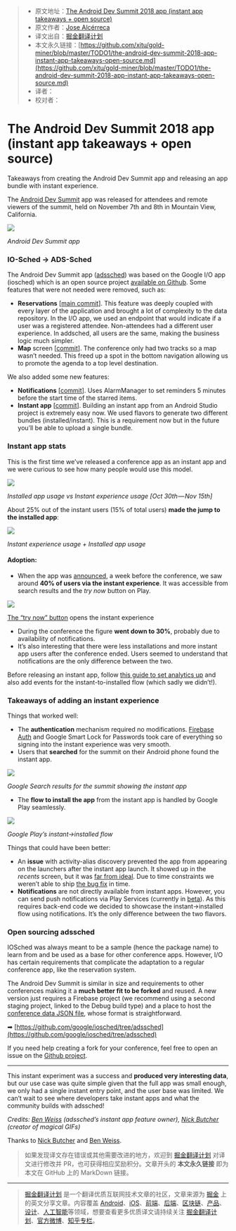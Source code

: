 > * 原文地址：[The Android Dev Summit 2018 app (instant app takeaways + open source)](https://medium.com/androiddevelopers/the-android-dev-summit-2018-app-instant-app-takeaways-open-source-e5b590f78f38)
> * 原文作者：[Jose Alcérreca](https://medium.com/@JoseAlcerreca)
> * 译文出自：[掘金翻译计划](https://github.com/xitu/gold-miner)
> * 本文永久链接：[https://github.com/xitu/gold-miner/blob/master/TODO1/the-android-dev-summit-2018-app-instant-app-takeaways-open-source.md](https://github.com/xitu/gold-miner/blob/master/TODO1/the-android-dev-summit-2018-app-instant-app-takeaways-open-source.md)
> * 译者：
> * 校对者：

# The Android Dev Summit 2018 app (instant app takeaways + open source)

Takeaways from creating the Android Dev Summit app and releasing an app bundle with instant experience.

The [Android Dev Summit](https://developer.android.com/dev-summit/) app was released for attendees and remote viewers of the summit, held on November 7th and 8th in Mountain View, California.

![](https://cdn-images-1.medium.com/max/2000/1*F12l55pOjn7vPiXBrbklCg.png)

_Android Dev Summit app_

### IO-Sched -> ADS-Sched

The Android Dev Summit app ([adssched](https://github.com/google/iosched/tree/adssched)) was based on the Google I/O app (iosched) which is an open source project [available on Github](https://github.com/google/iosched/). Some features that were not needed were removed, such as:

*   **Reservations** [[main commit](https://github.com/google/iosched/commit/65a5eb2d61bdd7507148db4d3b32a34f85a9e422)]. This feature was deeply coupled with every layer of the application and brought a lot of complexity to the data repository. In the I/O app, we used an endpoint that would indicate if a user was a registered attendee. Non-attendees had a different user experience. In addsched, all users are the same, making the business logic much simpler.
*   **Map** screen [[commit](https://github.com/google/iosched/commit/36c1e942379fcfac9181dcac58db434ebcdbb532)\]. The conference only had two tracks so a map wasn’t needed. This freed up a spot in the bottom navigation allowing us to promote the agenda to a top level destination.

We also added some new features:

*   **Notifications** [[commit](https://github.com/google/iosched/commit/a13dcdae7e2bee6c287549ef4674a84b78f2218c)]. Uses AlarmManager to set reminders 5 minutes before the start time of the starred items.
*   **Instant app** [[commit](https://github.com/google/iosched/commit/07092236185425bb5e10c5b5629377ed9dcc6e10)]. Building an instant app from an Android Studio project is extremely easy now. We used flavors to generate two different bundles (installed/instant). This is a requirement now but in the future you’ll be able to upload a single bundle.

### Instant app stats

This is the first time we’ve released a conference app as an instant app and we were curious to see how many people would use this model.

![](https://cdn-images-1.medium.com/max/1600/1*neTrUNi4qRnDiTPMmEEfeQ.png)

_Installed app usage vs Instant experience usage [Oct 30th — Nov 15th]_

About 25% out of the instant users (15% of total users) **made the jump to the installed app**:

![](https://cdn-images-1.medium.com/max/1600/1*KomG5B1oxInVkNwXPZkc4w.png)

_Instant experience usage + Installed app usage_

#### Adoption:

*   When the app was [announced](https://android-developers.googleblog.com/2018/10/the-android-dev-summit-app-is-live-get.html), a week before the conference, we saw around **40% of users via the instant experience**. It was accessible from search results and the _try now_ button on Play.

![](https://cdn-images-1.medium.com/max/1600/1*MLOghqlxxrXtgc38JTcW6A.png)

[The “try now” button](https://play.google.com/store/apps/details?id=com.google.samples.apps.adssched) opens the instant experience

*   During the conference the figure **went down to 30%**, probably due to availability of notifications.
*   It’s also interesting that there were less installations and more instant app users after the conference ended. Users seemed to understand that notifications are the only difference between the two.

Before releasing an instant app, follow [this guide to set analytics up](https://developer.android.com/topic/google-play-instant/guides/analytics) and also add events for the instant-to-installed flow (which sadly we didn’t!).

### Takeaways of adding an instant experience

Things that worked well:

*   The **authentication** mechanism required no modifications. [Firebase Auth](https://firebase.google.com/docs/auth/) and Google Smart Lock for Passwords took care of everything so signing into the instant experience was very smooth.
*   Users that **searched** for the summit on their Android phone found the instant app.

![](https://cdn-images-1.medium.com/max/1600/1*YbmaVwK6kxnXdyf8dJ8C2g.png)

_Google Search results for the summit showing the instant app_

*   The **flow to install the app** from the instant app is handled by Google Play seamlessly.

![](https://cdn-images-1.medium.com/max/1600/1*79wg9dJRlV4ulAaTkp4f1Q.gif)

_Google Play’s instant->installed flow_

Things that could have been better:

*   An **issue** with activity-alias discovery prevented the app from appearing on the launchers after the instant app launch. It showed up in the _recents_ screen, but it was [far from ideal](https://twitter.com/lehtimaeki/status/1058077669076729857). Due to time constraints we weren’t able to ship [the bug fix](https://github.com/google/iosched/commit/d5f1fdbfdb9d6c49a256fdaad52a9ea73392c71e) in time.
*   **Notifications** are not directly available from instant apps. However, you can send push notifications via Play Services (currently in [beta](https://docs.google.com/forms/d/e/1FAIpQLSeu5yabEoJNXfTIugoqqhAqI6HMu2ebpLhyHuWZ2D85s4rRLw/viewform)). As this requires back-end code we decided to showcase the instant->installed flow using notifications. It’s the only difference between the two flavors.

### Open sourcing adssched

IOSched was always meant to be a sample (hence the package name) to learn from and be used as a base for other conference apps. However, I/O has certain requirements that complicate the adaptation to a regular conference app, like the reservation system.

The Android Dev Summit is similar in size and requirements to other conferences making it a **much better fit to be forked** and reused. A new version just requires a Firebase project (we recommend using a second staging project, linked to the Debug build type) and a place to host the [conference data JSON file](https://github.com/google/iosched/blob/adssched/shared/src/main/resources/conference_data_2018.json), whose format is straightforward.

➡ [https://github.com/google/iosched/tree/adssched](https://github.com/google/iosched/tree/adssched)

If you need help creating a fork for your conference, feel free to open an issue on the [Github project](https://github.com/google/iosched).

* * *

This instant experiment was a success and **produced very interesting data**, but our use case was quite simple given that the full app was small enough, we only had a single instant entry point, and the user base was limited. We can’t wait to see where developers take instant apps and what the community builds with adssched!

_Credits:_ [_Ben Weiss_](https://medium.com/@keyboardsurfer) _(adssched’s instant app feature owner),_ [_Nick Butcher_](https://medium.com/@crafty) _(creator of magical GIFs)_

Thanks to [Nick Butcher](https://medium.com/@crafty?source=post_page) and [Ben Weiss](https://medium.com/@keyboardsurfer?source=post_page).

> 如果发现译文存在错误或其他需要改进的地方，欢迎到 [掘金翻译计划](https://github.com/xitu/gold-miner) 对译文进行修改并 PR，也可获得相应奖励积分。文章开头的 **本文永久链接** 即为本文在 GitHub 上的 MarkDown 链接。


---

> [掘金翻译计划](https://github.com/xitu/gold-miner) 是一个翻译优质互联网技术文章的社区，文章来源为 [掘金](https://juejin.im) 上的英文分享文章。内容覆盖 [Android](https://github.com/xitu/gold-miner#android)、[iOS](https://github.com/xitu/gold-miner#ios)、[前端](https://github.com/xitu/gold-miner#前端)、[后端](https://github.com/xitu/gold-miner#后端)、[区块链](https://github.com/xitu/gold-miner#区块链)、[产品](https://github.com/xitu/gold-miner#产品)、[设计](https://github.com/xitu/gold-miner#设计)、[人工智能](https://github.com/xitu/gold-miner#人工智能)等领域，想要查看更多优质译文请持续关注 [掘金翻译计划](https://github.com/xitu/gold-miner)、[官方微博](http://weibo.com/juejinfanyi)、[知乎专栏](https://zhuanlan.zhihu.com/juejinfanyi)。
